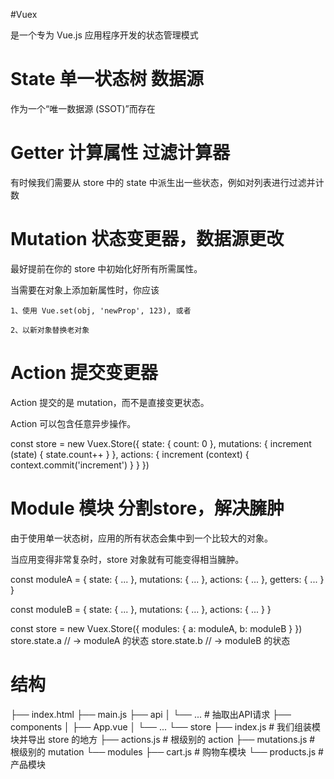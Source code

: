 #Vuex 

  是一个专为 Vue.js 应用程序开发的状态管理模式

# State 单一状态树 数据源

  作为一个“唯一数据源 (SSOT)”而存在

# Getter 计算属性 过滤计算器

  有时候我们需要从 store 中的 state 中派生出一些状态，例如对列表进行过滤并计数

# Mutation 状态变更器，数据源更改

  最好提前在你的 store 中初始化好所有所需属性。

  当需要在对象上添加新属性时，你应该

    1、使用 Vue.set(obj, 'newProp', 123), 或者

    2、以新对象替换老对象

# Action 提交变更器

  Action 提交的是 mutation，而不是直接变更状态。

  Action 可以包含任意异步操作。

  const store = new Vuex.Store({
    state: {
        count: 0
    },
    mutations: {
        increment (state) {
            state.count++
        }
    },
    actions: {
        increment (context) {
            context.commit('increment')
        }
    }
  })
  
# Module 模块  分割store，解决臃肿

  由于使用单一状态树，应用的所有状态会集中到一个比较大的对象。

  当应用变得非常复杂时，store 对象就有可能变得相当臃肿。

  const moduleA = {
    state: { ... },
    mutations: { ... },
    actions: { ... },
    getters: { ... }
    }

  const moduleB = {
    state: { ... },
    mutations: { ... },
    actions: { ... }
  }

  const store = new Vuex.Store({
    modules: {
        a: moduleA,
        b: moduleB
    }
  })
  store.state.a // -> moduleA 的状态
  store.state.b // -> moduleB 的状态

  # 结构

  ├── index.html
  ├── main.js
  ├── api
  │   └── ... # 抽取出API请求
  ├── components
  │   ├── App.vue
  │   └── ...
  └── store
      ├── index.js          # 我们组装模块并导出 store 的地方
      ├── actions.js        # 根级别的 action
      ├── mutations.js      # 根级别的 mutation
      └── modules
        ├── cart.js       # 购物车模块
        └── products.js   # 产品模块